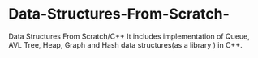 # Data-Structures-From-Scratch-
Data Structures From Scratch/C++
It includes implementation of Queue, AVL Tree, Heap, Graph and Hash data structures(as a library ) in C++.

